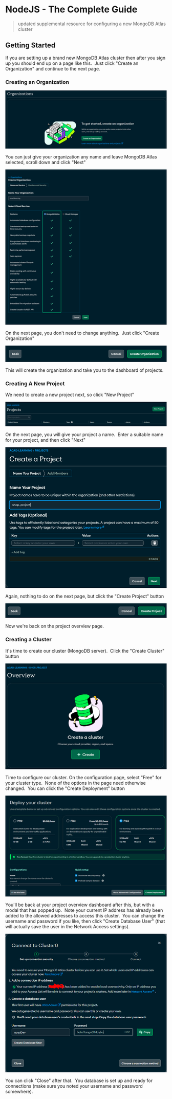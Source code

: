 # NodeJS - The Complete Guide

> updated supplemental resource for configuring a new MongoDB Atlas cluster

## Getting Started

If you are setting up a brand new MongoDB Atlas cluster then after you sign up you should end up on a page like this.  Just click "Create an Organization" and continue to the next page.

### Creating an Organization

![mongodb_1](./assets/mongodb_1.png)

You can just give your organization any name and leave MongoDB Atlas selected, scroll down and click "Next"

![mongodb_2](./assets/mongodb_2.png)

On the next page, you don't need to change anything.  Just click "Create Organization"

![mongodb_3](./assets/mongodb_3.png)

This will create the organization and take you to the dashboard of projects.

### Creating A New Project

We need to create a new project next, so click "New Project"

![mongodb_4](./assets/mongodb_4.png)

On the next page, you will give your project a name.  Enter a suitable name for your project, and then click "Next"

![mongodb_5](./assets/mongodb_5.png)

Again, nothing to do on the next page, but click the "Create Project" button

![mongodb_6](./assets/mongodb_6.png)

Now we're back on the project overview page.

### Creating a Cluster

It's time to create our cluster (MongoDB server).  Click the "Create Cluster" button

![mongodb_7](./assets/mongodb_7.png)

Time to configure our cluster. On the configuration page, select "Free" for your cluster type.  None of the options in the page need otherwise changed.  You can click the "Create Deployment" button

![mongodb_8](./assets/mongodb_8.png)

You'll be back at your project overview dashboard after this, but with a modal that has popped up.  Note your current IP address has already been added to the allowed addresses to access this cluster.  You can change the username and password if you like, then click "Create Database User" (that will actually save the user in the Network Access settings).

![mongodb_9](./assets/mongodb_9.png)

You can click "Close" after that.  You database is set up and ready for connections (make sure you noted your username and password somewhere).
